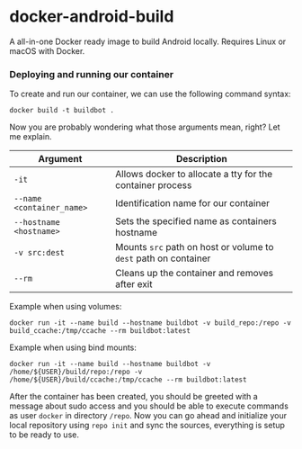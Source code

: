 # docker-android-build
A all-in-one Docker ready image to build Android locally. Requires Linux or macOS with Docker.

### Deploying and running our container
To create and run our container, we can use the following command syntax:
```
docker build -t buildbot .
```

Now you are probably wondering what those arguments mean, right? Let me explain.

| Argument                  | Description                                                     |
|---------------------------|-----------------------------------------------------------------|
| `-it`                     | Allows docker to allocate a tty for the container process       |
| `--name <container_name>` | Identification name for our container                           |
| `--hostname <hostname>`   | Sets the specified name as containers hostname                  |
| `-v src:dest`             | Mounts `src` path on host or volume to `dest` path on container |
| `--rm`                    | Cleans up the container and removes after exit                  |

Example when using volumes:
```
docker run -it --name build --hostname buildbot -v build_repo:/repo -v build_ccache:/tmp/ccache --rm buildbot:latest
```

Example when using bind mounts:
```
docker run -it --name build --hostname buildbot -v /home/${USER}/build/repo:/repo -v /home/${USER}/build/ccache:/tmp/ccache --rm buildbot:latest
```

After the container has been created, you should be greeted with a message about sudo access and you should be able to execute commands as user `docker` in directory `/repo`. Now you can go ahead and initialize your local repository using `repo init` and sync the sources, everything is setup to be ready to use.
